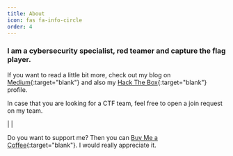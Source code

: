 ```yaml
---
title: About
icon: fas fa-info-circle
order: 4
---
```


### I am a cybersecurity specialist, red teamer and capture the flag player.

If you want to read a little bit more, check out my blog on [Medium](https://syro.medium.com/){:target="blank"} and also my [Hack The Box](https://app.hackthebox.com/profile/156456){:target="blank"} profile.

In case that you are looking for a CTF team, feel free to open a join request on my team.

| <script src="https://www.hackthebox.eu/badge/156456"></script> <script src="https://tryhackme.com/badge/156643"></script> |

Do you want to support me? Then you can [Buy Me a Coffee](https://buymeacoffee.com/0xsry0){:target="blank"}. I would really appreciate it.
